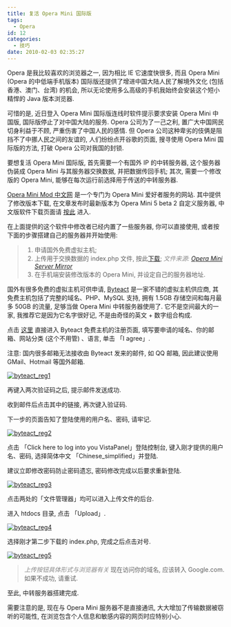 ```yaml
---
title: 复活 Opera Mini 国际版
tags:
  - Opera
id: 12
categories:
  - 技巧
date: 2010-02-03 02:35:27
---
```


Opera 是我比较喜欢的浏览器之一, 因为相比 IE 它速度快很多, 而且 Opera Mini (Opera 的中低端手机版本) 国际版还提供了增进中国大陆人民了解境外文化 (包括香港、澳门、台湾) 的机会, 所以无论使用多么高级的手机我始终会安装这个短小精悍的 Java 版本浏览器.

可惜的是, 近日登入 Opera Mini 国际版连线时软件提示要求安装 Opera Mini 中国版, 国际版停止了对中国大陆的服务. Opera 公司为了一己之利, 置广大中国网民切身利益于不顾, 严重伤害了中国人民的感情. 但 Opera 公司这种卑劣的伎俩是阻挡不了中挪人民之间的友谊的, 人们纷纷点开谷歌的页面, 搜寻使用 Opera Mini 国际版的方法, 打破 Opera 公司对我国的封锁.<!-- more -->

要想复活 Opera Mini 国际版, 首先需要一个有国外 IP 的中转服务器, 这个服务器伪装成 Opera Mini 与其服务器交换数据, 并把数据传回手机; 其次, 需要一个修改版的 Opera Mini, 能够在每次运行前选择用于传送的中转服务器.

[Opera Mini Mod 中文网](http://opm.kuruan.net/) 是一个专门为 Opera Mini 爱好者服务的网站. 其中提供了修改版本下载, 在文章发布时最新版本为 Opera Mini 5 beta 2 自定义服务器, 中文版软件下载页面请 [按此](http://opm.kuruan.net/show.asp?id=98) 进入.

在上面提供的这个软件中修改者已经内置了一些服务器, 你可以直接使用, 或者按下面的步骤搭建自己的服务器并开始使用:

> 1. 申请国外免费虚拟主机;
> 2. 上传用于交换数据的 index.php 文件, 按此[下载](http://opm-server-mirror.googlecode.com/files/opm_php.zip); _<span style="color: #888888;">文件来源: [Opera Mini Server Mirror](http://code.google.com/p/opm-server-mirror/)</span>_
> 3. 在手机端安装修改版本的 Opera Mini, 并设定自己的服务器地址.

国外有很多免费的虚拟主机可供申请, [Byteact](http://www.byteact.com/) 是一家不错的虚拟主机供应商, 其免费主机包括了完整的域名、PHP、MySQL 支持, 拥有 1.5GB 存储空间和每月最多 50GB 的流量, 足够当做 Opera Mini 中转服务器使用了. 它不是空间最大的一家, 我推荐它是因为它名字很好记, 不是由奇怪的英文 + 数字组合构成.

点击 [这里](http://www.byteact.com/signup.php) 直接进入 Byteact 免费主机的注册页面, 填写要申请的域名、你的邮箱、网站分类 (这个不用管) 、语言, 单击 「I agree」.

注意: 国内很多邮箱无法接收由 Byteact 发来的邮件, 如 QQ 邮箱, 因此建议使用 GMail、Hotmail 等国外邮箱.

[![byteact_reg1](//img.beamnote.com/2010/byteact-reg-1.jpg)](//img.beamnote.com/2010/byteact-reg-1.jpg)

再键入两次验证码之后, 提示邮件发送成功.

收到邮件后点击其中的链接, 再次键入验证码.

下一步的页面告知了登陆使用的用户名、密码, 请牢记.

[![byteact_reg2](//img.beamnote.com/2010/byteact-reg-2.jpg)](//img.beamnote.com/2010/byteact-reg-2.jpg)

点击 「Click here to log into you VistaPanel」登陆控制台, 键入刚才提供的用户名、密码, 选择简体中文 「Chinese_simplified」并登陆.

建议立即修改密码防止密码遗忘, 密码修改完成以后要求重新登陆.

[![byteact_reg3](//img.beamnote.com/2010/byteact-reg-3.jpg)](//img.beamnote.com/2010/byteact-reg-3.jpg)

点击两处的「文件管理器」均可以进入上传文件的后台.

进入 htdocs 目录, 点击 「Upload」.

[![byteact_reg4](//img.beamnote.com/2010/byteact-reg-4.jpg)](//img.beamnote.com/2010/byteact-reg-4.jpg)

选择刚才第二步下载的 index.php, 完成之后点击对号.

[![byteact_reg5](//img.beamnote.com/2010/byteact-reg-5.jpg)](//img.beamnote.com/2010/byteact-reg-5.jpg)
> <span style="color: #888888;">_上传按钮具体形式与浏览器有关_</span>
现在访问你的域名, 应该转入 Google.com. 如果不成功, 请重试.

至此, 中转服务器搭建完成.

需要注意的是, 现在与 Opera Mini 服务器不是直接通讯, 大大增加了传输数据被窃听的可能性, 在浏览包含个人信息和敏感内容的网页时应特别小心.
